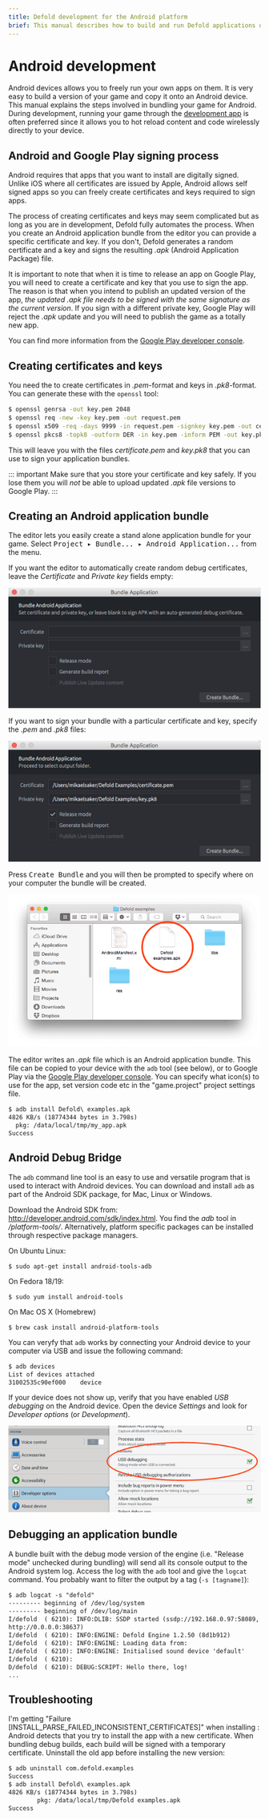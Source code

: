 ```yaml
---
title: Defold development for the Android platform
brief: This manual describes how to build and run Defold applications on Android devices
---
```


# Android development

Android devices allows you to freely run your own apps on them. It is very easy to build a version of your game and copy it onto an Android device. This manual explains the steps involved in bundling your game for Android. During development, running your game through the [development app](/manuals/dev-app) is often preferred since it allows you to hot reload content and code wirelessly directly to your device.

## Android and Google Play signing process

Android requires that apps that you want to install are digitally signed. Unlike iOS where all certificates are issued by Apple, Android allows self signed apps so you can freely create certificates and keys required to sign apps.

The process of creating certificates and keys may seem complicated but as long as you are in development, Defold fully automates the process. When you create an Android application bundle from the editor you can provide a specific certificate and key. If you don't, Defold generates a random certificate and a key and signs the resulting *.apk* (Android Application Package) file.

It is important to note that when it is time to release an app on Google Play, you will need to create a certificate and key that you use to sign the app. The reason is that when you intend to publish an updated version of the app, _the updated *.apk* file needs to be signed with the same signature as the current version_. If you sign with a different private key, Google Play will reject the *.apk* update and you will need to publish the game as a totally new app.

You can find more information from the [Google Play developer console](https://play.google.com/apps/publish/).

## Creating certificates and keys

You need the to create certificates in *.pem*-format and keys in *.pk8*-format. You can generate these with the `openssl` tool:

```sh
$ openssl genrsa -out key.pem 2048
$ openssl req -new -key key.pem -out request.pem
$ openssl x509 -req -days 9999 -in request.pem -signkey key.pem -out certificate.pem
$ openssl pkcs8 -topk8 -outform DER -in key.pem -inform PEM -out key.pk8 -nocrypt
```

This will leave you with the files *certificate.pem* and *key.pk8* that you can use to sign your application bundles.

::: important
Make sure that you store your certificate and key safely. If you lose them you will _not_ be able to upload updated *.apk* file versions to Google Play.
:::

## Creating an Android application bundle

The editor lets you easily create a stand alone application bundle for your game. Select <kbd>Project ▸ Bundle... ▸ Android Application...</kbd> from the menu.

If you want the editor to automatically create random debug certificates, leave the *Certificate* and *Private key* fields empty:

![Signing Android bundle](images/android/sign_bundle.png)

If you want to sign your bundle with a particular certificate and key, specify the *.pem* and *.pk8* files:

![Signing Android bundle](images/android/sign_bundle2.png)

Press <kbd>Create Bundle</kbd> and you will then be prompted to specify where on your computer the bundle will be created.

![Android Application Package file](images/android/apk_file.png)

The editor writes an *.apk* file which is an Android application bundle. This file can be copied to your device with the `adb` tool (see below), or to Google Play via the [Google Play developer console](https://play.google.com/apps/publish/). You can specify what icon(s) to use for the app, set version code etc in the "game.project" project settings file.

```
$ adb install Defold\ examples.apk
4826 KB/s (18774344 bytes in 3.798s)
  pkg: /data/local/tmp/my_app.apk
Success
```

## Android Debug Bridge

The `adb` command line tool is an easy to use and versatile program that is used to interact with Android devices. You can download and install `adb` as part of the Android SDK package, for Mac, Linux or Windows.

Download the Android SDK from: http://developer.android.com/sdk/index.html. You find the *adb* tool in *<sdk>/platform-tools/*. Alternatively, platform specific packages can be installed through respective package managers.

On Ubuntu Linux:

```
$ sudo apt-get install android-tools-adb
```

On Fedora 18/19:

```
$ sudo yum install android-tools
```

On Mac OS X (Homebrew)

```
$ brew cask install android-platform-tools
```

You can veryfy that `adb` works by connecting your Android device to your computer via USB and issue the following command:

```
$ adb devices
List of devices attached
31002535c90ef000    device
```

If your device does not show up, verify that you have enabled *USB debugging* on the Android device. Open the device *Settings* and look for *Developer options* (or *Development*).

![Enable USB debugging](images/android/usb_debugging.png)

## Debugging an application bundle

A bundle built with the debug mode version of the engine (i.e. "Release mode" unchecked during bundling) will send all its console output to the Android system log. Access the log with the `adb` tool and give the `logcat` command. You probably want to filter the output by a tag (`-s [tagname]`):

```
$ adb logcat -s "defold"
--------- beginning of /dev/log/system
--------- beginning of /dev/log/main
I/defold  ( 6210): INFO:DLIB: SSDP started (ssdp://192.168.0.97:58089, http://0.0.0.0:38637)
I/defold  ( 6210): INFO:ENGINE: Defold Engine 1.2.50 (8d1b912)
I/defold  ( 6210): INFO:ENGINE: Loading data from:
I/defold  ( 6210): INFO:ENGINE: Initialised sound device 'default'
I/defold  ( 6210):
D/defold  ( 6210): DEBUG:SCRIPT: Hello there, log!
...
```

## Troubleshooting

I'm getting "Failure [INSTALL_PARSE_FAILED_INCONSISTENT_CERTIFICATES]" when installing
: Android detects that you try to install the app with a new certificate. When bundling debug builds, each build will be signed with a temporary certificate. Uninstall the old app before installing the new version:

  ```
  $ adb uninstall com.defold.examples
  Success
  $ adb install Defold\ examples.apk
  4826 KB/s (18774344 bytes in 3.798s)
          pkg: /data/local/tmp/Defold examples.apk
  Success
  ```


